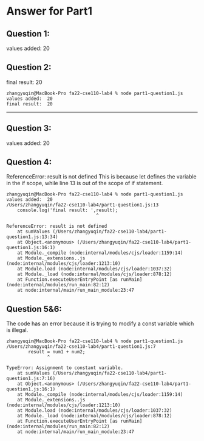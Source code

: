 # Answer for Part1

## Question 1: 
values added:  20
## Question 2:
final result:  20

```
zhangyuqin@MacBook-Pro fa22-cse110-lab4 % node part1-question1.js 
values added:  20
final result:  20
```
<hr>

## Question 3:
values added:  20

## Question 4:
ReferenceError: result is not defined
This is because let defines the variable in the if scope, while line 13 is out of the 
scope of if statement.
```
zhangyuqin@MacBook-Pro fa22-cse110-lab4 % node part1-question1.js
values added:  20
/Users/zhangyuqin/fa22-cse110-lab4/part1-question1.js:13
    console.log('final result: ',result);
                                 ^

ReferenceError: result is not defined
    at sumValues (/Users/zhangyuqin/fa22-cse110-lab4/part1-question1.js:13:34)
    at Object.<anonymous> (/Users/zhangyuqin/fa22-cse110-lab4/part1-question1.js:16:1)
    at Module._compile (node:internal/modules/cjs/loader:1159:14)
    at Module._extensions..js (node:internal/modules/cjs/loader:1213:10)
    at Module.load (node:internal/modules/cjs/loader:1037:32)
    at Module._load (node:internal/modules/cjs/loader:878:12)
    at Function.executeUserEntryPoint [as runMain] (node:internal/modules/run_main:82:12)
    at node:internal/main/run_main_module:23:47
```

## Question 5&6:
The code has an error because it is trying to modify a const variable which is illegal.

```
zhangyuqin@MacBook-Pro fa22-cse110-lab4 % node part1-question1.js
/Users/zhangyuqin/fa22-cse110-lab4/part1-question1.js:7
        result = num1 + num2;
               ^

TypeError: Assignment to constant variable.
    at sumValues (/Users/zhangyuqin/fa22-cse110-lab4/part1-question1.js:7:16)
    at Object.<anonymous> (/Users/zhangyuqin/fa22-cse110-lab4/part1-question1.js:16:1)
    at Module._compile (node:internal/modules/cjs/loader:1159:14)
    at Module._extensions..js (node:internal/modules/cjs/loader:1213:10)
    at Module.load (node:internal/modules/cjs/loader:1037:32)
    at Module._load (node:internal/modules/cjs/loader:878:12)
    at Function.executeUserEntryPoint [as runMain] (node:internal/modules/run_main:82:12)
    at node:internal/main/run_main_module:23:47
```



